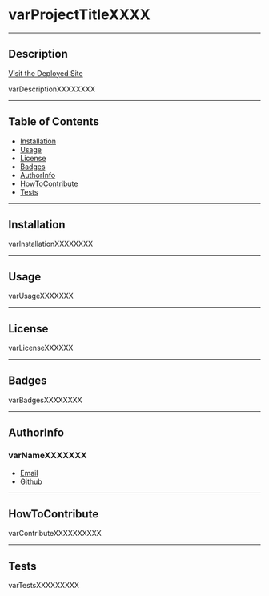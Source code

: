 # varProjectTitleXXXX

---

## Description

[Visit the Deployed Site](varDeployedSiteXXXX)

varDescriptionXXXXXXXX 

---

## Table of Contents

- [Installation](#Installation)
- [Usage](#Usage)
- [License](#License)
- [Badges](#Badges)
- [AuthorInfo](#AuthorInfo)
- [HowToContribute](#HowToContribute)
- [Tests](##Tests)

---

## Installation

varInstallationXXXXXXXX

---

## Usage

varUsageXXXXXXX

---

## License

varLicenseXXXXXX

---

## Badges

varBadgesXXXXXXXX

---

## AuthorInfo

### varNameXXXXXXX

* [Email](varEmailXXXXXXX)
* [Github](varGithubXXXXXXX)

---

## HowToContribute

varContributeXXXXXXXXXX

---

## Tests

varTestsXXXXXXXXX
